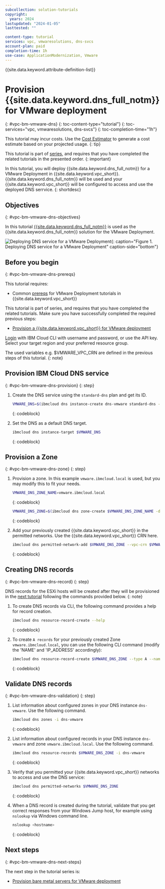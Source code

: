 ```yaml
---
subcollection: solution-tutorials
copyright:
  years: 2024
lastupdated: "2024-01-05"
lasttested: ""

content-type: tutorial
services: vpc, vmwaresolutions, dns-svcs
account-plan: paid
completion-time: 1h
use-case: ApplicationModernization, Vmware
---
```

{{site.data.keyword.attribute-definition-list}}


# Provision {{site.data.keyword.dns_full_notm}} for VMware deployment
{: #vpc-bm-vmware-dns}
{: toc-content-type="tutorial"}
{: toc-services="vpc, vmwaresolutions, dns-svcs"}
{: toc-completion-time="1h"}

This tutorial may incur costs. Use the [Cost Estimator](/estimator) to generate a cost estimate based on your projected usage.
{: tip}


This tutorial is part of [series](/docs/solution-tutorials?topic=solution-tutorials-vpc-bm-vmware#vpc-bm-vmware-objectives), and requires that you have completed the related tutorials in the presented order.
{: important}

In this tutorial, you will deploy {{site.data.keyword.dns_full_notm}} for a VMware Deployment in {{site.data.keyword.vpc_short}}. {{site.data.keyword.dns_full_notm}} will be used and your {{site.data.keyword.vpc_short}} will be configured to access and use the deployed DNS serrvice.
{: shortdesc}

## Objectives
{: #vpc-bm-vmware-dns-objectives}

In this tutorial [{{site.data.keyword.dns_full_notm}}](/docs/dns-svcs?topic=dns-svcs-getting-started) is used as the {{site.data.keyword.dns_full_notm}} solution for the VMware Deployment.

![Deploying DNS service for a VMware Deployment](images/solution63-ryo-vmware-on-vpc/Self-Managed-Simple-20210813v1-DNS.svg "Deploying DNS service for a VMware Deployment"){: caption="Figure 1. Deploying DNS service for a VMware Deployment" caption-side="bottom"}


## Before you begin
{: #vpc-bm-vmware-dns-prereqs}

This tutorial requires:

* Common [prereqs](/docs/solution-tutorials?topic=solution-tutorials-vpc-bm-vmware#vpc-bm-vmware-prereqs) for VMware Deployment tutorials in {{site.data.keyword.vpc_short}}

This tutorial is part of series, and requires that you have completed the related tutorials. Make sure you have successfully completed the required previous steps:

* [Provision a {{site.data.keyword.vpc_short}} for VMware deployment](/docs/solution-tutorials?topic=solution-tutorials-vpc-bm-vmware-vpc#vpc-bm-vmware-vpc)

[Login](/docs/cli?topic=cli-getting-started) with IBM Cloud CLI with username and password, or use the API key. Select your target region and your preferred resource group.

The used variables e.g. $VMWARE_VPC_CRN are defined in the previous steps of this tutorial.
{: note}


## Provision IBM Cloud DNS service
{: #vpc-bm-vmware-dns-provision}
{: step}

1. Create the DNS service using the `standard-dns` plan and get its ID.

   ```sh
   VMWARE_DNS=$(ibmcloud dns instance-create dns-vmware standard-dns --output json | jq -r .id)
   ```
   {: codeblock}

2. Set the DNS as a default DNS target.

   ```sh
   ibmcloud dns instance-target $VMWARE_DNS
   ```
   {: codeblock}


## Provision a Zone
{: #vpc-bm-vmware-dns-zone}
{: step}

1. Provision a zone. In this example `vmware.ibmcloud.local` is used, but you may modify this to fit your needs.

   ```sh
   VMWARE_DNS_ZONE_NAME=vmware.ibmcloud.local
   ```
   {: codeblock}
   
   ```sh
   VMWARE_DNS_ZONE=$(ibmcloud dns zone-create $VMWARE_DNS_ZONE_NAME -d "Zone for VMware on VPC" --output json | jq -r .id)
   ```
   {: codeblock}

2. Add your previously created {{site.data.keyword.vpc_short}} in the permitted networks. Use the {{site.data.keyword.vpc_short}} CRN here.

   ```sh
   ibmcloud dns permitted-network-add $VMWARE_DNS_ZONE --vpc-crn $VMWARE_VPC_CRN
   ```
   {: codeblock}


## Creating DNS records
{: #vpc-bm-vmware-dns-record}
{: step}

DNS records for the ESXi hosts will be created after they will be provisioned in the [next tutorial](/docs/solution-tutorials?topic=solution-tutorials-vpc-bm-vmware-bms#vpc-bm-vmware-bms) following the commands provided below.
{: note}

1. To create DNS records via CLI, the following command provides a help for record creation.

   ```sh
   ibmcloud dns resource-record-create --help
   ```
   {: codeblock}

2. To create `A records` for your previously created Zone `vmware.ibmcloud.local`, you can use the following CLI command (modify the 'NAME' and 'IP_ADDRESS' accordingly):

   ```sh
   ibmcloud dns resource-record-create $VMWARE_DNS_ZONE --type A --name NAME --ipv4 IP_ADDRESS
   ```
   {: codeblock}


## Validate DNS records
{: #vpc-bm-vmware-dns-validation}
{: step}

1. List information about configured zones in your DNS instance `dns-vmware`. Use the following command.

   ```sh
   ibmcloud dns zones -i dns-vmware
   ```
   {: codeblock}

2. List information about configured records in your DNS instance `dns-vmware` and zone `vmware.ibmcloud.local`. Use the following command.

   ```sh
   ibmcloud dns resource-records $VMWARE_DNS_ZONE -i dns-vmware 
   ```
   {: codeblock}

3. Verify that you permitted your {{site.data.keyword.vpc_short}} networks to access and use the DNS service:

   ```sh
   ibmcloud dns permitted-networks $VMWARE_DNS_ZONE
   ```
   {: codeblock}

4. When a DNS record is created during the tutorial, validate that you get correct responses from your Windows Jump host, for example using `nslookup` via Windows command line.

   ```sh
   nslookup <hostname>
   ```
   {: codeblock}

## Next steps
{: #vpc-bm-vmware-dns-next-steps}

The next step in the tutorial series is:

* [Provision bare metal servers for VMware deployment](/docs/solution-tutorials?topic=solution-tutorials-vpc-bm-vmware-bms#vpc-bm-vmware-bms)
